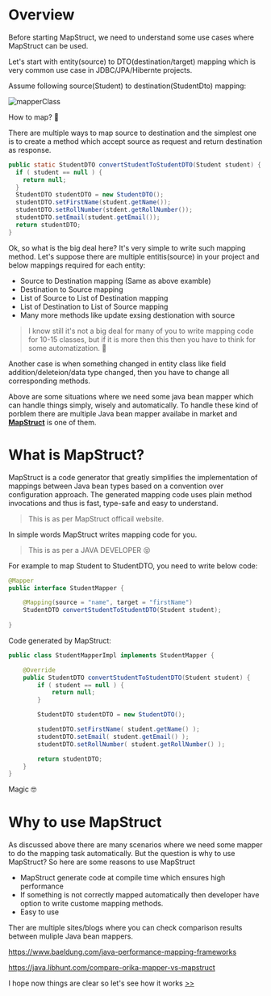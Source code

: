 # Overview
Before starting MapStruct, we need to understand some use cases where MapStruct can be used.

Let's start with entity(source) to DTO(destination/target) mapping which is very common use case in JDBC/JPA/Hibernte projects.

Assume following source(Student) to destination(StudentDto) mapping:

![mapperClass](https://github.com/pawan-lnmiit/mapstruct/blob/master/introductionToMapStruct/MapStructMapperClass.png)

How to map? :thinking:

There are multiple ways to map source to destination and the simplest one is to create a method which accept source as request and return destination as response.

```java
public static StudentDTO convertStudentToStudentDTO(Student student) {
  if ( student == null ) {
    return null;
  }
  StudentDTO studentDTO = new StudentDTO();
  studentDTO.setFirstName(student.getName());
  studentDTO.setRollNumber(stdent.getRollNumber());
  studentDTO.setEmail(student.getEmail());
  return studentDTO;
}
```
Ok, so what is the big deal here? It's very simple to write such mapping method.
Let's suppose there are multiple entitis(source) in your project and below mappings required for each entity:

- Source to Destination mapping (Same as above examble)
- Destination to Source mapping
- List of Source to List of Destination mapping
- List of Destination to List of Source mapping 
- Many more methods like update exsing destionation with source 

> I know still it's not a big deal for many of you to write mapping code for 10-15 classes, but if it is more then this then you have to think for some automatization. :thinking:

Another case is when something changed in entity class like field addition/deleteion/data type changed, then you have to change all corresponding methods.
   
Above are some situations where we need some java bean mapper which can handle things simply, wisely and automatically. To handle these kind of porblem there are multiple Java bean mapper availabe in market and  **[MapStruct](https://mapstruct.org/)** is one of them.

# What is MapStruct? 

MapStruct is a code generator that greatly simplifies the implementation of mappings between Java bean types based on a convention over configuration approach.
The generated mapping code uses plain method invocations and thus is fast, type-safe and easy to understand.
> This is as per MapStruct officail website.

In simple words MapStruct writes mapping code for you.
> This is as per a JAVA DEVELOPER :stuck_out_tongue_closed_eyes:

For example to map Student to StudentDTO, you need to write below code:
```java
@Mapper
public interface StudentMapper {

	@Mapping(source = "name", target = "firstName")
	StudentDTO convertStudentToStudentDTO(Student student);
	
}
```
Code generated by MapStruct:

```java
public class StudentMapperImpl implements StudentMapper {

    @Override
    public StudentDTO convertStudentToStudentDTO(Student student) {
        if ( student == null ) {
            return null;
        }

        StudentDTO studentDTO = new StudentDTO();

        studentDTO.setFirstName( student.getName() );
        studentDTO.setEmail( student.getEmail() );
        studentDTO.setRollNumber( student.getRollNumber() );

        return studentDTO;
    }
}
```

Magic :nerd_face:

# Why to use MapStruct
As discussed above there are many scenarios where we need some mapper to do the mapping task automatically. But the question is why to use MapStruct? So here are some reasons to use MapStruct

- MapStruct generate code at compile time which ensures high performance
- If something is not correctly mapped automatically then developer have option to write custome mapping methods.
- Easy to use

Ther are multiple sites/blogs where you can check comparison results between muliple Java bean mappers.

https://www.baeldung.com/java-performance-mapping-frameworks

https://java.libhunt.com/compare-orika-mapper-vs-mapstruct


I hope now things are clear so let's see how it works [>>](../howMapStructWorks)
